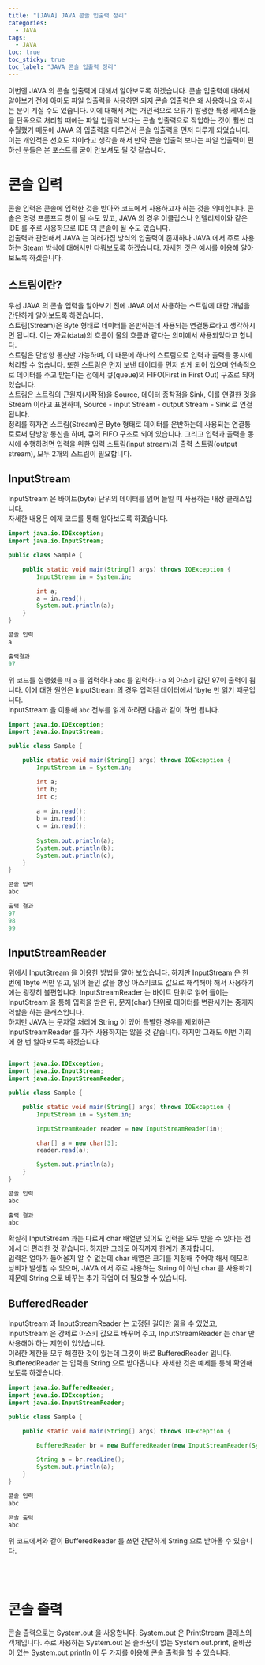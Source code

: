 ```yaml
---
title: "[JAVA] JAVA 콘솔 입출력 정리"
categories:
  - JAVA
tags:
  - JAVA
toc: true
toc_sticky: true
toc_label: "JAVA 콘솔 입출력 정리"
---
```


이번엔 JAVA 의 콘솔 입출력에 대해서 알아보도록 하겠습니다. 콘솔 입출력에 대해서 알아보기 전에 아마도 파일 입출력을 사용하면 되지 콘솔 입출력은 왜 사용하나요 하시는 분이 계실 수도 있습니다. 이에 대해서 저는 개인적으로 오류가 발생한 특정 케이스들을 단독으로 처리할 때에는 파일 입출력 보다는 콘솔 입출력으로 작업하는 것이 훨씬 더 수월했기 때문에 JAVA 의 입출력을 다루면서 콘솔 입출력을 먼저 다루게 되었습니다. 이는 개인적은 선호도 차이라고 생각을 해서 만약 콘솔 입출력 보다는 파일 입출력이 편하신 분들은 본 포스트를 굳이 안보셔도 될 것 같습니다.

# 콘솔 입력

콘솔 입력은 콘솔에 입력한 것을 받아와 코드에서 사용하고자 하는 것을 의미합니다. 콘솔은 명령 프롬프트 창이 될 수도 있고, JAVA 의 경우 이클립스나 인텔리제이와 같은 IDE 를 주로 사용하므로 IDE 의 콘솔이 될 수도 있습니다.   
입출력과 관련해서 JAVA 는 여러가집 방식의 입출력이 존재하나 JAVA 에서 주로 사용하는 Steam 방식에 대해서만 다뤄보도록 하겠습니다.
자세한 것은 예시를 이용해 알아보도록 하겠습니다.

## 스트림이란?

우선 JAVA 의 콘솔 입력을 알아보기 전에 JAVA 에서 사용하는 스트림에 대한 개념을 간단하게 알아보도록 하겠습니다.   
스트림(Stream)은 Byte 형태로 데이터를 운반하는데 사용되는 연결통로라고 생각하시면 됩니다. 이는 자료(data)의 흐름이 물의 흐름과 같다는 의미에서 사용되었다고 합니다.   
스트림은 단방향 통신만 가능하며, 이 때문에 하나의 스트림으로 입력과 출력을 동시에 처리할 수 없습니다. 또한 스트림은 먼저 보낸 데이터를 먼저 받게 되어 있으며 연속적으로 데이터를 주고 받는다는 점에서 큐(queue)의 FIFO(First in First Out) 구조로 되어 있습니다.   
스트림은 스트림의 근원지(시작점)을 Source, 데이터 종착점을 Sink, 이를 연결한 것을 Stream 이라고 표현하며, Source - input Stream - output Stream - Sink 로 연결됩니다.   
정리를 하자면 스트림(Stream)은 Byte 형태로 데이터를 운반하는데 사용되는 연결통로로써 단방향 통신을 하며, 큐의 FIFO 구조로 되어 있습니다. 그리고 입력과 출력을 동시에 수행하려면 입력을 위한 입력 스트림(input stream)과 출력 스트림(output stream), 모두 2개의 스트림이 필요합니다.

## InputStream

InputStream 은 바이트(byte) 단위의 데이터를 읽어 들일 때 사용하는 내장 클래스입니다.   
자세한 내용은 예제 코드를 통해 알아보도록 하겠습니다.

```java
import java.io.IOException;
import java.io.InputStream;

public class Sample {

    public static void main(String[] args) throws IOException {
        InputStream in = System.in;

        int a;
        a = in.read();
        System.out.println(a);
    }
}

콘솔 입력
a

출력결과
97

```

위 코드를 실행했을 때 `a` 를 입력하나 `abc` 를 입력하나 `a` 의 아스키 값인 97이 출력이 됩니다. 이에 대한 원인은 InputStream 의 경우 입력된 데이터에서 1byte 만 읽기 때문입니다.   
InputStream 을 이용해 `abc` 전부를 읽게 하려면 다음과 같이 하면 됩니다.

```java
import java.io.IOException;
import java.io.InputStream;

public class Sample {

    public static void main(String[] args) throws IOException {
        InputStream in = System.in;

        int a;
        int b;
        int c;
        
        a = in.read();
        b = in.read();
        c = in.read();
        
        System.out.println(a);
        System.out.println(b);
        System.out.println(c);
    }
}

콘솔 입력
abc

출력 결과
97
98
99
```

## InputStreamReader

위에서 InputStream 을 이용한 방법을 알아 보았습니다. 하지만 InputStream 은 한 번에 1byte 씩만 읽고, 읽어 들인 값을 항상 아스키코드 값으로 해석해야 해서 사용하기에는 굉장히 불편합니다.
InputStreamReader 는 바이트 단위로 읽어 들이는 InputStream 을 통해 입력을 받은 뒤, 문자(char) 단위로 데이터를 변환시키는 중개자 역할을 하는 클래스입니다.   
하지만 JAVA 는 문자열 처리에 String 이 있어 특별한 경우를 제외하곤 InputStreamReader 를 자주 사용하지는 않을 것 같습니다. 하지만 그래도 이번 기회에 한 번 알아보도록 하겠습니다.

```java

import java.io.IOException;
import java.io.InputStream;
import java.io.InputStreamReader;

public class Sample {

    public static void main(String[] args) throws IOException {
        InputStream in = System.in;

        InputStreamReader reader = new InputStreamReader(in);

        char[] a = new char[3];
        reader.read(a);

        System.out.println(a);
    }
}

콘솔 입력
abc

출력 결과
abc

```

확실히 InputStream 과는 다르게 char 배열만 있어도 입력을 모두 받을 수 있다는 점에서 더 편리한 것 같습니다. 하지만 그래도 아직까지 한계가 존재합니다.   
입력은 얼마가 들어올지 알 수 없는데 char 배열은 크기를 지정해 주어야 해서 메모리 낭비가 발생할 수 있으며, JAVA 에서 주로 사용하는 String 이 아닌 char 를 사용하기 때문에 String 으로 바꾸는 추가 작업이 더 필요할 수 있습니다.

## BufferedReader

InputStream 과 InputStreamReader 는 고정된 길이만 읽을 수 있었고, InputStream 은 강제로 아스키 값으로 바꾸어 주고, InputStreamReader 는 char 만 사용해야 하는 제한이 있었습니다.   
이러한 제한을 모두 해결한 것이 있는데 그것이 바로 BufferedReader 입니다. BufferedReader 는 입력을 String 으로 받아옵니다. 자세한 것은 예제를 통해 확인해 보도록 하겠습니다.

```java
import java.io.BufferedReader;
import java.io.IOException;
import java.io.InputStreamReader;

public class Sample {

    public static void main(String[] args) throws IOException {

        BufferedReader br = new BufferedReader(new InputStreamReader(System.in));

        String a = br.readLine();
        System.out.println(a);
    }
}

콘솔 입력
abc

콘솔 출력
abc

```

위 코드에서와 같이 BufferedReader 를 쓰면 간단하게 String 으로 받아올 수 있습니다.

<br><br>

# 콘솔 출력

콘솔 출력으로는 System.out 을 사용합니다. System.out 은 PrintStream 클래스의 객체입니다. 주로 사용하는 System.out 은 줄바꿈이 없는 System.out.print, 줄바꿈이 있는 System.out.println 이 두 가지를 이용해 콘솔 출력을 할 수 있습니다.